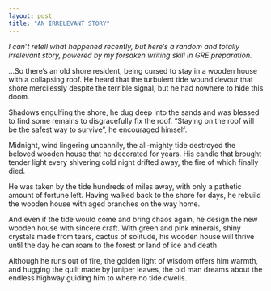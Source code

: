 ```yaml
---
layout: post
title: "AN IRRELEVANT STORY"
---
```


*I can’t retell what happened recently, but here‘s a random and totally irrelevant story, powered by my forsaken writing skill in GRE preparation.*

…So there’s an old shore resident, being cursed to stay in a wooden house with a collapsing roof. He heard that the turbulent tide wound devour that shore mercilessly despite the terrible signal, but he had nowhere to hide this doom.

Shadows engulfing the shore, he dug deep into the sands and was blessed to find some remains to disgracefully fix the roof. “Staying on the roof will be the safest way to survive”, he encouraged himself.

Midnight, wind lingering uncannily, the all-mighty tide destroyed the beloved wooden house that he decorated for years. His candle that brought tender light every shivering cold night drifted away, the fire of which finally died.

He was taken by the tide hundreds of miles away, with only a pathetic amount of fortune left. Having walked back to the shore for days, he rebuild the wooden house with aged branches on the way home.

And even if the tide would come and bring chaos again, he design the new wooden house with sincere craft. With green and pink minerals, shiny crystals made from tears, cactus of solitude, his wooden house will thrive until the day he can roam to the forest or land of ice and death.

Although he runs out of fire, the golden light of wisdom offers him warmth, and hugging the quilt made by juniper leaves, the old man dreams about the endless highway guiding him to where no tide dwells.
